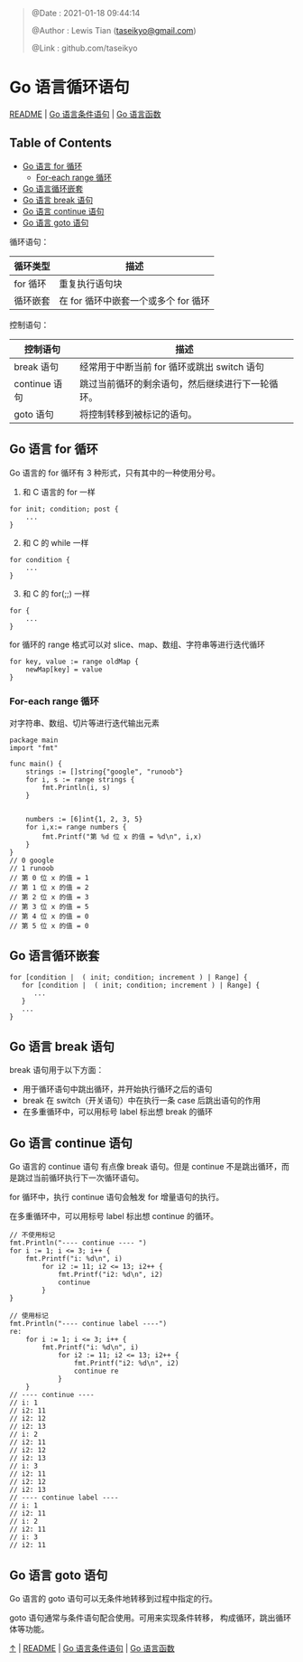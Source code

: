 > @Date    : 2021-01-18 09:44:14
>
> @Author  : Lewis Tian (taseikyo@gmail.com)
>
> @Link    : github.com/taseikyo

# Go 语言循环语句

[README](../README.md) | [Go 语言条件语句](06.go-decision-making.md) | [Go 语言函数](08.go-functions.md)

## Table of Contents

- [Go 语言 for 循环](#go-语言-for-循环)
	- [For-each range 循环](#for-each-range-循环)
- [Go 语言循环嵌套](#go-语言循环嵌套)
- [Go 语言 break 语句](#go-语言-break-语句)
- [Go 语言 continue 语句](#go-语言-continue-语句)
- [Go 语言 goto 语句](#go-语言-goto-语句)

循环语句：

| 循环类型 | 描述                                 |
|----------|--------------------------------------|
| for 循环 | 重复执行语句块                       |
| 循环嵌套 | 在 for 循环中嵌套一个或多个 for 循环 |

控制语句：

| 控制语句      | 描述                                             |
|---------------|--------------------------------------------------|
| break 语句    | 经常用于中断当前 for 循环或跳出 switch 语句      |
| continue 语句 | 跳过当前循环的剩余语句，然后继续进行下一轮循环。 |
| goto 语句     | 将控制转移到被标记的语句。                       |

## Go 语言 for 循环

Go 语言的 for 循环有 3 种形式，只有其中的一种使用分号。

1. 和 C 语言的 for 一样

```Golang
for init; condition; post {
	...
}
```

2. 和 C 的 while 一样

```Golang
for condition {
	...
}
```

3. 和 C 的 for(;;) 一样

```Golang
for {
	...
}
```

for 循环的 range 格式可以对 slice、map、数组、字符串等进行迭代循环

```Golang
for key, value := range oldMap {
    newMap[key] = value
}
```

### For-each range 循环

对字符串、数组、切片等进行迭代输出元素

```Golang
package main
import "fmt"

func main() {
    strings := []string{"google", "runoob"}
    for i, s := range strings {
        fmt.Println(i, s)
    }


    numbers := [6]int{1, 2, 3, 5}
    for i,x:= range numbers {
        fmt.Printf("第 %d 位 x 的值 = %d\n", i,x)
    }  
}
// 0 google
// 1 runoob
// 第 0 位 x 的值 = 1
// 第 1 位 x 的值 = 2
// 第 2 位 x 的值 = 3
// 第 3 位 x 的值 = 5
// 第 4 位 x 的值 = 0
// 第 5 位 x 的值 = 0
```

## Go 语言循环嵌套

```Golang
for [condition |  ( init; condition; increment ) | Range] {
   for [condition |  ( init; condition; increment ) | Range] {
      ...
   }
   ...
}
```

## Go 语言 break 语句

break 语句用于以下方面：

- 用于循环语句中跳出循环，并开始执行循环之后的语句
- break 在 switch（开关语句）中在执行一条 case 后跳出语句的作用
- 在多重循环中，可以用标号 label 标出想 break 的循环

## Go 语言 continue 语句

Go 语言的 continue 语句 有点像 break 语句。但是 continue 不是跳出循环，而是跳过当前循环执行下一次循环语句。

for 循环中，执行 continue 语句会触发 for 增量语句的执行。

在多重循环中，可以用标号 label 标出想 continue 的循环。

```Golang
// 不使用标记
fmt.Println("---- continue ---- ")
for i := 1; i <= 3; i++ {
    fmt.Printf("i: %d\n", i)
        for i2 := 11; i2 <= 13; i2++ {
            fmt.Printf("i2: %d\n", i2)
            continue
        }
}

// 使用标记
fmt.Println("---- continue label ----")
re:
    for i := 1; i <= 3; i++ {
        fmt.Printf("i: %d\n", i)
            for i2 := 11; i2 <= 13; i2++ {
                fmt.Printf("i2: %d\n", i2)
                continue re
            }
    }
// ---- continue ---- 
// i: 1
// i2: 11
// i2: 12
// i2: 13
// i: 2
// i2: 11
// i2: 12
// i2: 13
// i: 3
// i2: 11
// i2: 12
// i2: 13
// ---- continue label ----
// i: 1
// i2: 11
// i: 2
// i2: 11
// i: 3
// i2: 11
```

## Go 语言 goto 语句

Go 语言的 goto 语句可以无条件地转移到过程中指定的行。

goto 语句通常与条件语句配合使用。可用来实现条件转移， 构成循环，跳出循环体等功能。

[↑](#go-语言循环语句) | [README](../README.md) | [Go 语言条件语句](06.go-decision-making.md) | [Go 语言函数](08.go-functions.md)
